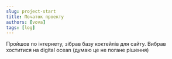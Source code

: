 ```yaml
---
slug: project-start
title: Початок проекту
authors: [vova]
tags: [log]
---
```


Пройшов по інтернету, зібрав базу коктейлів для сайту. Вибрав хоститися на digital ocean (думаю це не погане рішення)